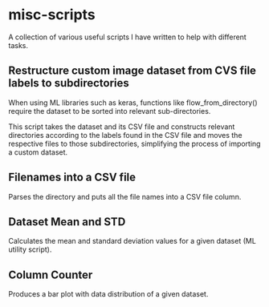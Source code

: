 # misc-scripts
 A collection of various useful scripts I have written to help with different tasks.

## Restructure custom image dataset from CVS file labels to subdirectories
When using ML libraries such as keras, functions like flow_from_directory() require the dataset to be sorted into relevant sub-directories.

This script takes the dataset and its CSV file and constructs relevant directories according to the labels found in the CSV file and moves the respective files to those subdirectories, simplifying the process of importing a custom dataset.

## Filenames into a CSV file
 Parses the directory and puts all the file names into a CSV file column.

## Dataset Mean and STD
Calculates the mean and standard deviation values for a given dataset (ML utility script).

## Column Counter
Produces a bar plot with data distribution of a given dataset.

